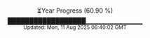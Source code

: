 <p align="center">
⏳Year Progress (60.90 %) <br>
██████████████████▁▁▁▁▁▁▁▁▁▁▁▁ <br>
<sub>Updated: Mon, 11 Aug 2025 06:40:02 GMT</sub>
</p>

